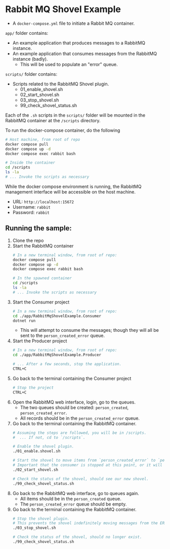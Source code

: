 # Rabbit MQ Shovel Example

- A `docker-compose.yml` file to initiate a Rabbit MQ container.

`app/` folder contains:
- An example application that produces messages to a RabbitMQ instance.
- An example application that consumes messages from the RabbitMQ instance (badly).
   - This will be used to populate an "error" queue.

`scripts/` folder contains:
- Scripts related to the RabbitMQ Shovel plugin.
  - 01_enable_shovel.sh
  - 02_start_shovel.sh
  - 03_stop_shovel.sh
  - 99_check_shovel_status.sh

Each of the `.sh` scripts in the `scripts/` folder will be mounted in the RabbitMQ container at the `/scripts` directory.

To run the docker-compose container, do the following
```bash
# Host machine, from root of repo
docker compose pull
docker compose up -d
docker compose exec rabbit bash

# Inside the container
cd /scripts
ls -la
# ... Invoke the scripts as necessary
```

While the docker compose environment is running, the RabbitMQ management interface will be accessible on the host machine.
- URL: `http://localhost:15672`
- Username: `rabbit`
- Password: `rabbit`


## Running the sample:
1. Clone the repo
1. Start the RabbitMQ container
   ```bash
   # In a new terminal window, from root of repo:
   docker compose pull
   docker compose up -d
   docker compose exec rabbit bash

   # In the spawned container
   cd /scripts
   ls -la
   # ... Invoke the scripts as necessary
   ```
1. Start the Consumer project
   ```bash
   # In a new terminal window, from root of repo:
   cd ./app/RabbitMqShovelExample.Consumer
   dotnet run
   ```
   - This will attempt to consume the messages; though they will all be sent to the `person_created_error` queue.
1. Start the Producer project
   ```bash
   # In a new terminal window, from root of repo:
   cd ./app/RabbitMqShovelExample.Producer

   # ... After a few seconds, stop the application.
   CTRL+C
   ```
1. Go back to the terminal containing the Consumer project
   ```bash
   # Stop the project
   CTRL+C
   ```
1. Open the RabbitMQ web interface, login, go to the queues.
   - The two queues should be created: `person_created`, `person_created_error`.
   - All records should be in the `person_created_error` queue.
1. Go back to the terminal containing the RabbitMQ container.
   ```bash
   # Assuming the steps are followed, you will be in /scripts.
   #  ... If not, cd to `/scripts`.

   # Enable the shovel plugin.
   ./01_enable.shovel.sh

   # Start the shovel to move items from `person_created_error` to `person_created`.
   # Important that the consumer is stopped at this point, or it will keep moving items back to the `person_created_error` queue.
   ./02_start_shovel.sh

   # Check the status of the shovel, should see our new shovel.
   ./99_check_shovel_status.sh
   ```
1. Go back to the RabbitMQ web interface, go to queues again.
   - All items should be in the `person_created` queue.
   - The `person_created_error` queue should be empty.
1. Go back to the terminal containing the RabbitMQ container.
   ```bash
   # Stop the shovel plugin.
   # This prevents the shovel indefinitely moving messages from the ERROR queue to the main queue.
   ./03_stop_shovel.sh

   # Check the status of the shovel, should no longer exist.
   ./99_check_shovel_status.sh
   ```
